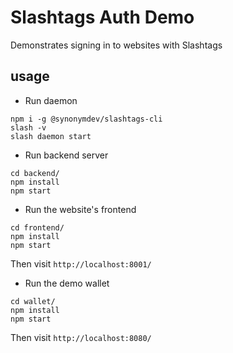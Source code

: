# Slashtags Auth Demo	

Demonstrates signing in to websites with Slashtags

## usage	

- Run daemon

```	
npm i -g @synonymdev/slashtags-cli
slash -v
slash daemon start
```	

- Run backend server	

```	
cd backend/	
npm install	
npm start
```	

- Run the website's frontend	

```	
cd frontend/	
npm install	
npm start	
```	

Then visit `http://localhost:8001/`	

- Run the demo wallet	

```	
cd wallet/	
npm install	
npm start	
```	

Then visit `http://localhost:8080/`	

